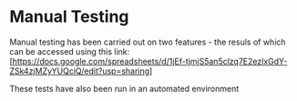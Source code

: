 # Manual Testing

Manual testing has been carried out on two features - the resuls of which can be accessed using this link: [https://docs.google.com/spreadsheets/d/1jEf-tjmjS5an5clzq7E2ezlxGdY-ZSk4zjMZyYUQciQ/edit?usp=sharing]

These tests have also been run in an automated environment 
